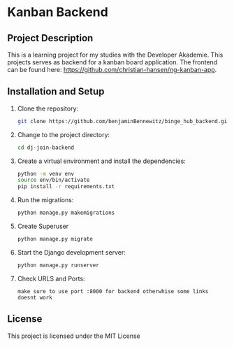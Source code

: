 # Kanban Backend

## Project Description

This is a learning project for my studies with the Developer Akademie. This projects serves as backend for a kanban board application. The frontend can be found here: https://github.com/christian-hansen/ng-kanban-app.


## Installation and Setup

1. Clone the repository:
    ```bash
    git clone https://github.com/benjaminBennewitz/binge_hub_backend.git
    ```
2. Change to the project directory:
    ```bash
    cd dj-join-backend
    ```
3. Create a virtual environment and install the dependencies:
    ```bash
    python -m venv env
    source env/bin/activate
    pip install -r requirements.txt
    ```
4. Run the migrations:
    ```bash
    python manage.py makemigrations
    ```
5. Create Superuser
    ```bash
    python manage.py migrate
    ```
6. Start the Django development server:
    ```bash
    python manage.py runserver
    ```
7. Check URLS and Ports:
    ```right port/url
    make sure to use port :8000 for backend otherwhise some links doesnt work
    ```

## License

This project is licensed under the MIT License